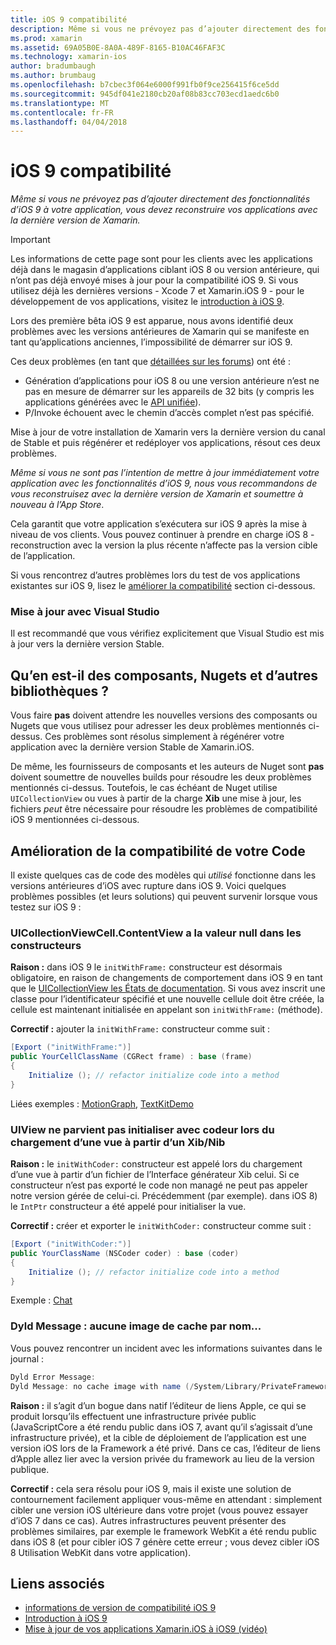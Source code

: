 ```yaml
---
title: iOS 9 compatibilité
description: Même si vous ne prévoyez pas d’ajouter directement des fonctionnalités d’iOS 9 à votre application, vous devez reconstruire vos applications avec la dernière version de Xamarin.
ms.prod: xamarin
ms.assetid: 69A05B0E-8A0A-489F-8165-B10AC46FAF3C
ms.technology: xamarin-ios
author: bradumbaugh
ms.author: brumbaug
ms.openlocfilehash: b7cbec3f064e6000f991fb0f9ce256415f6ce5dd
ms.sourcegitcommit: 945df041e2180cb20af08b83cc703ecd1aedc6b0
ms.translationtype: MT
ms.contentlocale: fr-FR
ms.lasthandoff: 04/04/2018
---
```

# <a name="ios-9-compatibility"></a>iOS 9 compatibilité

_Même si vous ne prévoyez pas d’ajouter directement des fonctionnalités d’iOS 9 à votre application, vous devez reconstruire vos applications avec la dernière version de Xamarin._

> [!IMPORTANT]
> Les informations de cette page sont pour les clients avec les applications déjà dans le magasin d’applications ciblant iOS 8 ou version antérieure, qui n’ont pas déjà envoyé mises à jour pour la compatibilité iOS 9. Si vous utilisez déjà les dernières versions - Xcode 7 et Xamarin.iOS 9 - pour le développement de vos applications, visitez le [introduction à iOS 9](~/ios/platform/introduction-to-ios9/index.md).

Lors des première bêta iOS 9 est apparue, nous avons identifié deux problèmes avec les versions antérieures de Xamarin qui se manifeste en tant qu’applications anciennes, l’impossibilité de démarrer sur iOS 9.

Ces deux problèmes (en tant que [détaillées sur les forums](http://forums.xamarin.com/discussion/comment/131529/#Comment_131529)) ont été :

- Génération d’applications pour iOS 8 ou une version antérieure n’est ne pas en mesure de démarrer sur les appareils de 32 bits (y compris les applications générées avec le [API unifiée](~/cross-platform/macios/unified/index.md)).
- P/Invoke échouent avec le chemin d’accès complet n’est pas spécifié.

Mise à jour de votre installation de Xamarin vers la dernière version du canal de Stable et puis régénérer et redéployer vos applications, résout ces deux problèmes.

_Même si vous ne sont pas l’intention de mettre à jour immédiatement votre application avec les fonctionnalités d’iOS 9, nous vous recommandons de vous reconstruisez avec la dernière version de Xamarin et soumettre à nouveau à l’App Store_.



Cela garantit que votre application s’exécutera sur iOS 9 après la mise à niveau de vos clients.
Vous pouvez continuer à prendre en charge iOS 8 - reconstruction avec la version la plus récente n’affecte pas la version cible de l’application.

Si vous rencontrez d’autres problèmes lors du test de vos applications existantes sur iOS 9, lisez le [améliorer la compatibilité](#compat) section ci-dessous.


### <a name="updating-with-visual-studio"></a>Mise à jour avec Visual Studio

Il est recommandé que vous vérifiez explicitement que Visual Studio est mis à jour vers la dernière version Stable.

## <a name="what-about-components-nugets-and-other-libraries"></a>Qu’en est-il des composants, Nugets et d’autres bibliothèques ?

Vous faire **pas** doivent attendre les nouvelles versions des composants ou Nugets que vous utilisez pour adresser les deux problèmes mentionnés ci-dessus.
Ces problèmes sont résolus simplement à régénérer votre application avec la dernière version Stable de Xamarin.iOS.

De même, les fournisseurs de composants et les auteurs de Nuget sont **pas** doivent soumettre de nouvelles builds pour résoudre les deux problèmes mentionnés ci-dessus. Toutefois, le cas échéant de Nuget utilise `UICollectionView` ou vues à partir de la charge **Xib** une mise à jour, les fichiers *peut* être nécessaire pour résoudre les problèmes de compatibilité iOS 9 mentionnées ci-dessous.


<a name="compat" />

## <a name="improving-compatibility-in-your-code"></a>Amélioration de la compatibilité de votre Code

Il existe quelques cas de code des modèles qui *utilisé* fonctionne dans les versions antérieures d’iOS avec rupture dans iOS 9. Voici quelques problèmes possibles (et leurs solutions) qui peuvent survenir lorsque vous testez sur iOS 9 :

### <a name="uicollectionviewcellcontentview-is-null-in-constructors"></a>UICollectionViewCell.ContentView a la valeur null dans les constructeurs

**Raison :** dans iOS 9 le `initWithFrame:` constructeur est désormais obligatoire, en raison de changements de comportement dans iOS 9 en tant que le [UICollectionView les États de documentation](https://developer.apple.com/library/ios/documentation/UIKit/Reference/UICollectionView_class/#//apple_ref/occ/instm/UICollectionView/dequeueReusableCellWithReuseIdentifier:forIndexPath). Si vous avez inscrit une classe pour l’identificateur spécifié et une nouvelle cellule doit être créée, la cellule est maintenant initialisée en appelant son `initWithFrame:` (méthode).

**Correctif :** ajouter la `initWithFrame:` constructeur comme suit :

```csharp
[Export ("initWithFrame:")]
public YourCellClassName (CGRect frame) : base (frame)
{
    Initialize (); // refactor initialize code into a method
}
```

Liées exemples : [MotionGraph](https://github.com/xamarin/monotouch-samples/commit/3c1b7a4170c001e7290db9babb2b7a6dddeb8bcb), [TextKitDemo](https://github.com/xamarin/monotouch-samples/commit/23ea01b37326963b5ebf68bbcc1edd51c66a28d6)



### <a name="uiview-fails-to-init-with-coder-when-loading-a-view-from-a-xibnib"></a>UIView ne parvient pas initialiser avec codeur lors du chargement d’une vue à partir d’un Xib/Nib

**Raison :** le `initWithCoder:` constructeur est appelé lors du chargement d’une vue à partir d’un fichier de l’Interface générateur Xib celui. Si ce constructeur n’est pas exporté le code non managé ne peut pas appeler notre version gérée de celui-ci. Précédemment (par exemple). dans iOS 8) le `IntPtr` constructeur a été appelé pour initialiser la vue.

**Correctif :** créer et exporter le `initWithCoder:` constructeur comme suit :

```csharp
[Export ("initWithCoder:")]
public YourClassName (NSCoder coder) : base (coder)
{
    Initialize (); // refactor initialize code into a method
}
```

Exemple : [Chat](https://github.com/xamarin/monotouch-samples/commit/7b81138d52e5f3f1aa3769fcb08f46122e9b6a88)


### <a name="dyld-message-no-cache-image-with-name"></a>Dyld Message : aucune image de cache par nom...

Vous pouvez rencontrer un incident avec les informations suivantes dans le journal :

```csharp
Dyld Error Message:
Dyld Message: no cache image with name (/System/Library/PrivateFrameworks/JavaScriptCore.framework/JavaScriptCore)
```

**Raison :** il s’agit d’un bogue dans natif l’éditeur de liens Apple, ce qui se produit lorsqu’ils effectuent une infrastructure privée public (JavaScriptCore a été rendu public dans iOS 7, avant qu’il s’agissait d’une infrastructure privée), et la cible de déploiement de l’application est une version iOS lors de la Framework a été privé. Dans ce cas, l’éditeur de liens d’Apple allez lier avec la version privée du framework au lieu de la version publique.

**Correctif :** cela sera résolu pour iOS 9, mais il existe une solution de contournement facilement appliquer vous-même en attendant : simplement cibler une version iOS ultérieure dans votre projet (vous pouvez essayer d’iOS 7 dans ce cas). Autres infrastructures peuvent présenter des problèmes similaires, par exemple le framework WebKit a été rendu public dans iOS 8 (et pour cibler iOS 7 génère cette erreur ; vous devez cibler iOS 8 Utilisation WebKit dans votre application).



## <a name="related-links"></a>Liens associés

- [informations de version de compatibilité iOS 9](https://releases.xamarin.com/ios-hotfix-for-ios-9-preview-xcode-6/)
- [Introduction à iOS 9](~/ios/platform/introduction-to-ios9/index.md)
- [Mise à jour de vos applications Xamarin.iOS à iOS9 (vidéo)](https://university.xamarin.com/lightninglectures/Updating-your-XamariniOS-apps-to-iOS9)
